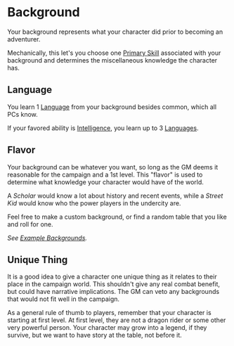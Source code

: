 # Background

Your background represents what your character did prior to becoming an adventurer.

Mechanically, this let's you choose one [Primary Skill](Primary%20Skill.md) associated with your background and determines the miscellaneous knowledge the character has.

## Language

You learn 1 [Language](../Ancenstries/The%20People%20of%20Mithrinia/Languages/Languages.md) from your background besides common, which all PCs know.

If your favored ability is [Intelligence](../The%20Ability%20Scores/Intelligence.md), you learn up to 3 [Languages](../Ancenstries/The%20People%20of%20Mithrinia/Languages/Languages.md).

## Flavor

Your background can be whatever you want, so long as the GM deems it reasonable for the campaign and a 1st level. This "flavor" is used to determine what knowledge your character would have of the world.

A *Scholar* would know a lot about history and recent events, while a *Street Kid* would know who the power players in the undercity are.

Feel free to make a custom background, or find a random table that you like and roll for one.

*See [Example Backgrounds](Example%20Backgrounds.md).*

## Unique Thing

It is a good idea to give a character one unique thing as it relates to their place in the campaign world. This shouldn't give any real combat benefit, but could have narrative implications. The GM can veto any backgrounds that would not fit well in the campaign.

As a general rule of thumb to players, remember that your character is starting at first level. At first level, they are not a dragon rider or some other very powerful person. Your character may grow into a legend, if they survive, but we want to have story at the table, not before it.

